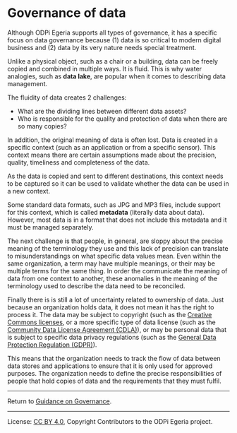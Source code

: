 <!-- SPDX-License-Identifier: CC-BY-4.0 -->
<!-- Copyright Contributors to the ODPi Egeria project. -->

# Governance of data

Although ODPi Egeria supports all types of governance, it has a specific
focus on data governance because (1) data is so critical to modern digital business
and (2) data by its very nature needs special treatment.

Unlike a physical object, such as a chair or a building, data can be freely copied
and combined in multiple ways.  It is fluid.  This is why water analogies,
such as **data lake**, are popular when it comes to describing data management.

The fluidity of data creates 2 challenges:

* What are the dividing lines between different data assets?
* Who is responsible for the quality and protection of data when there are so many copies?

In addition, the original meaning of data is often lost.
Data is created in a specific context
(such as an application or from a specific sensor).
This context means there are certain assumptions made about the
precision, quality, timeliness and completeness of the data.

As the data is copied and sent to different destinations, this context
needs to be captured so it can be used to validate whether the data can be
used in a new context.

Some standard data formats, such as JPG and MP3 files, include support
for this context, which is called **metadata** (literally data about data).
However, most data is in a format that does not
include this metadata and it must be managed separately.

The next challenge is that people, in general, are sloppy about the precise meaning of the terminology they
use and this lack of precision can translate to misunderstandings on what specific data values mean.
Even within the same organization, a term may have multiple meanings,
or their may be multiple terms for the same thing.
In order the communicate the meaning of data from one context to another,
these anomalies in the meaning of the terminology used to describe the data need to
be reconciled.

Finally there is is still a lot of uncertainty related to ownership of data.
Just because an organization holds data, it does not mean it has the right to
process it.  The data may be subject to copyright (such as the
[Creative Commons licenses](https://creativecommons.org/licenses/),
or a more specific type of data license (such as the [Community Data License Agreement (CDLA)](https://cdla.io/)),
or may be personal data that is subject to specific data privacy regulations
(such as the [General Data Protection Regulation (GDPR)](https://ec.europa.eu/commission/priorities/justice-and-fundamental-rights/data-protection/2018-reform-eu-data-protection-rules_en)).

This means that the organization needs to track the flow of data between data stores and
applications to ensure that it is only used for approved purposes.
The organization needs to define the precise responsibilities of
people that hold copies of data and the requirements that they must fulfil.


----
Return to [Guidance on Governance](..).



----
License: [CC BY 4.0](https://creativecommons.org/licenses/by/4.0/),
Copyright Contributors to the ODPi Egeria project.